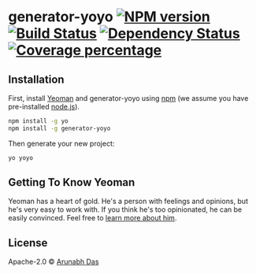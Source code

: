 # generator-yoyo [![NPM version][npm-image]][npm-url] [![Build Status][travis-image]][travis-url] [![Dependency Status][daviddm-image]][daviddm-url] [![Coverage percentage][coveralls-image]][coveralls-url]
> 

## Installation

First, install [Yeoman](http://yeoman.io) and generator-yoyo using [npm](https://www.npmjs.com/) (we assume you have pre-installed [node.js](https://nodejs.org/)).

```bash
npm install -g yo
npm install -g generator-yoyo
```

Then generate your new project:

```bash
yo yoyo
```

## Getting To Know Yeoman

Yeoman has a heart of gold. He&#39;s a person with feelings and opinions, but he&#39;s very easy to work with. If you think he&#39;s too opinionated, he can be easily convinced. Feel free to [learn more about him](http://yeoman.io/).

## License

Apache-2.0 © [Arunabh Das]()


[npm-image]: https://badge.fury.io/js/generator-yoyo.svg
[npm-url]: https://npmjs.org/package/generator-yoyo
[travis-image]: https://travis-ci.org//generator-yoyo.svg?branch=master
[travis-url]: https://travis-ci.org//generator-yoyo
[daviddm-image]: https://david-dm.org//generator-yoyo.svg?theme=shields.io
[daviddm-url]: https://david-dm.org//generator-yoyo
[coveralls-image]: https://coveralls.io/repos//generator-yoyo/badge.svg
[coveralls-url]: https://coveralls.io/r//generator-yoyo
